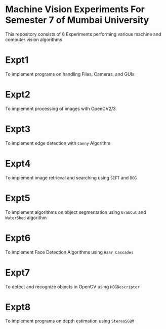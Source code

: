 # Machine Vision Experiments For Semester 7 of Mumbai University

This repository consists of 8 Experiments performing various machine and computer vision algorithms

# Expt1
To implement programs on handling Files, Cameras, and GUIs

# Expt2
To implement processing of images with OpenCV2/3

# Expt3
To implement edge detection with ```Canny``` Algorithm

# Expt4
To implement image retrieval and searching using ```SIFT``` and ```DOG```

# Expt5
To implement algorithms on object segmentation using ```GrabCut``` and ```WaterShed``` algorithm

# Expt6
To implement Face Detection Algorithms using ```Haar Cascades```

# Expt7
To detect and recognize objects in OpenCV using ```HOGDescriptor```

# Expt8
To implement programs on depth estimation using ```StereoSGBM```
